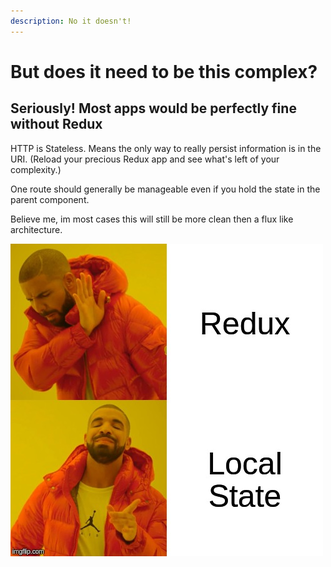 ```yaml
---
description: No it doesn't!
---
```


# But does it need to be this complex?

## Seriously! Most apps would be perfectly fine without Redux

HTTP is Stateless. Means the only way to really persist information is in the URI. \(Reload your precious Redux app and see what's left of your complexity.\)

One route should generally be manageable even if you hold the state in the parent component. 

Believe me, im most cases this will still be more clean then a flux like architecture.

![](.gitbook/assets/3npjla.jpg)

